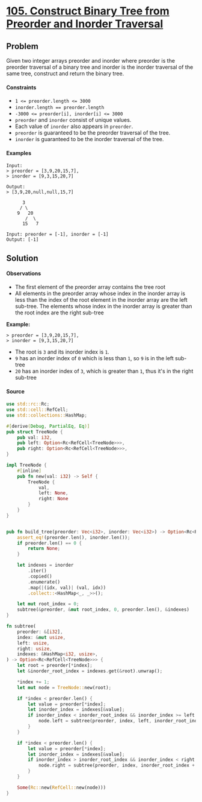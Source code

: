 # [105. Construct Binary Tree from Preorder and Inorder Traversal](https://leetcode.com/problems/construct-binary-tree-from-preorder-and-inorder-traversal/)

## Problem

Given two integer arrays preorder and inorder where preorder is the preorder
traversal of a binary tree and inorder is the inorder traversal of the same
tree, construct and return the binary tree.

#### Constraints

* `1 <= preorder.length <= 3000`
* `inorder.length == preorder.length`
* `-3000 <= preorder[i], inorder[i] <= 3000`
* `preorder` and `inorder` consist of unique values.
* Each value of `inorder` also appears in `preorder`.
* `preorder` is guaranteed to be the preorder traversal of the tree.
* `inorder` is guaranteed to be the inorder traversal of the tree.

#### Examples

```text
Input: 
> preorder = [3,9,20,15,7], 
> inorder = [9,3,15,20,7]

Output: 
> [3,9,20,null,null,15,7]

      3
     / \
    9   20
       /  \
      15   7
```

```text
Input: preorder = [-1], inorder = [-1]
Output: [-1]
```

## Solution

#### Observations

* The first element of the preorder array contains the tree root
* All elements in the preorder array whose index in the inorder array is less
  than the index of the root element in the inorder array are the left sub-tree.
  The elements whose index in the inorder array is greater than the root index
  are the right sub-tree

**Example:**

```text
> preorder = [3,9,20,15,7], 
> inorder = [9,3,15,20,7]
```

* The root is `3` and its inorder index is `1`.
* `9` has an inorder index of `0` which is less than `1`, so `9` is in the left
  sub-tree
* `20` has an inorder index of `3`, which is greater than `1`, thus it's in the
  right sub-tree

#### Source

```rust
use std::rc::Rc;
use std::cell::RefCell;
use std::collections::HashMap;

#[derive(Debug, PartialEq, Eq)]
pub struct TreeNode {
    pub val: i32,
    pub left: Option<Rc<RefCell<TreeNode>>>,
    pub right: Option<Rc<RefCell<TreeNode>>>,
}

impl TreeNode {
    #[inline]
    pub fn new(val: i32) -> Self {
        TreeNode {
            val,
            left: None,
            right: None
        }
    }
}


pub fn build_tree(preorder: Vec<i32>, inorder: Vec<i32>) -> Option<Rc<RefCell<TreeNode>>> {
    assert_eq!(preorder.len(), inorder.len());
    if preorder.len() == 0 {
        return None;
    }

    let indexes = inorder
        .iter()
        .copied()
        .enumerate()
        .map(|(idx, val)| (val, idx))
        .collect::<HashMap<_, _>>();

    let mut root_index = 0;
    subtree(&preorder, &mut root_index, 0, preorder.len(), &indexes)
}

fn subtree(
    preorder: &[i32],
    index: &mut usize,
    left: usize,
    right: usize,
    indexes: &HashMap<i32, usize>,
) -> Option<Rc<RefCell<TreeNode>>> {
    let root = preorder[*index];
    let &inorder_root_index = indexes.get(&root).unwrap();

    *index += 1;
    let mut node = TreeNode::new(root);

    if *index < preorder.len() {
        let value = preorder[*index];
        let inorder_index = indexes[&value];
        if inorder_index < inorder_root_index && inorder_index >= left {
            node.left = subtree(preorder, index, left, inorder_root_index, indexes);
        }
    }

    if *index < preorder.len() {
        let value = preorder[*index];
        let inorder_index = indexes[&value];
        if inorder_index > inorder_root_index && inorder_index < right {
            node.right = subtree(preorder, index, inorder_root_index + 1, right, indexes);
        }
    }

    Some(Rc::new(RefCell::new(node)))
}
```
